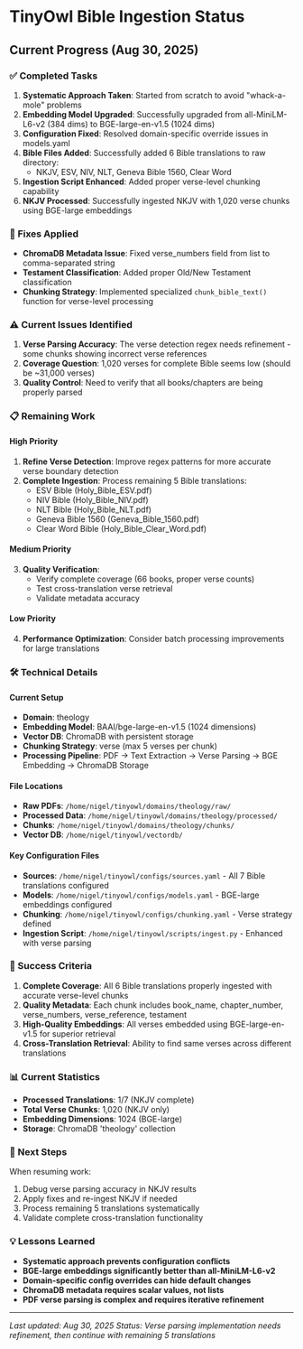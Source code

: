 # TinyOwl Bible Ingestion Status

## Current Progress (Aug 30, 2025)

### ✅ Completed Tasks

1. **Systematic Approach Taken**: Started from scratch to avoid "whack-a-mole" problems
2. **Embedding Model Upgraded**: Successfully upgraded from all-MiniLM-L6-v2 (384 dims) to BGE-large-en-v1.5 (1024 dims)
3. **Configuration Fixed**: Resolved domain-specific override issues in models.yaml
4. **Bible Files Added**: Successfully added 6 Bible translations to raw directory:
   - NKJV, ESV, NIV, NLT, Geneva Bible 1560, Clear Word
5. **Ingestion Script Enhanced**: Added proper verse-level chunking capability
6. **NKJV Processed**: Successfully ingested NKJV with 1,020 verse chunks using BGE-large embeddings

### 🔧 Fixes Applied

- **ChromaDB Metadata Issue**: Fixed verse_numbers field from list to comma-separated string
- **Testament Classification**: Added proper Old/New Testament classification
- **Chunking Strategy**: Implemented specialized `chunk_bible_text()` function for verse-level processing

### ⚠️ Current Issues Identified

1. **Verse Parsing Accuracy**: The verse detection regex needs refinement - some chunks showing incorrect verse references
2. **Coverage Question**: 1,020 verses for complete Bible seems low (should be ~31,000 verses)
3. **Quality Control**: Need to verify that all books/chapters are being properly parsed

### 📋 Remaining Work

#### High Priority
1. **Refine Verse Detection**: Improve regex patterns for more accurate verse boundary detection
2. **Complete Ingestion**: Process remaining 5 Bible translations:
   - ESV Bible (Holy_Bible_ESV.pdf)
   - NIV Bible (Holy_Bible_NIV.pdf) 
   - NLT Bible (Holy_Bible_NLT.pdf)
   - Geneva Bible 1560 (Geneva_Bible_1560.pdf)
   - Clear Word Bible (Holy_Bible_Clear_Word.pdf)

#### Medium Priority
3. **Quality Verification**: 
   - Verify complete coverage (66 books, proper verse counts)
   - Test cross-translation verse retrieval
   - Validate metadata accuracy

#### Low Priority
4. **Performance Optimization**: Consider batch processing improvements for large translations

### 🛠️ Technical Details

#### Current Setup
- **Domain**: theology
- **Embedding Model**: BAAI/bge-large-en-v1.5 (1024 dimensions)
- **Vector DB**: ChromaDB with persistent storage
- **Chunking Strategy**: verse (max 5 verses per chunk)
- **Processing Pipeline**: PDF → Text Extraction → Verse Parsing → BGE Embedding → ChromaDB Storage

#### File Locations
- **Raw PDFs**: `/home/nigel/tinyowl/domains/theology/raw/`
- **Processed Data**: `/home/nigel/tinyowl/domains/theology/processed/`
- **Chunks**: `/home/nigel/tinyowl/domains/theology/chunks/`
- **Vector DB**: `/home/nigel/tinyowl/vectordb/`

#### Key Configuration Files
- **Sources**: `/home/nigel/tinyowl/configs/sources.yaml` - All 7 Bible translations configured
- **Models**: `/home/nigel/tinyowl/configs/models.yaml` - BGE-large embeddings configured
- **Chunking**: `/home/nigel/tinyowl/configs/chunking.yaml` - Verse strategy defined
- **Ingestion Script**: `/home/nigel/tinyowl/scripts/ingest.py` - Enhanced with verse parsing

### 🎯 Success Criteria

1. **Complete Coverage**: All 6 Bible translations properly ingested with accurate verse-level chunks
2. **Quality Metadata**: Each chunk includes book_name, chapter_number, verse_numbers, verse_reference, testament
3. **High-Quality Embeddings**: All verses embedded using BGE-large-en-v1.5 for superior retrieval
4. **Cross-Translation Retrieval**: Ability to find same verses across different translations

### 📊 Current Statistics

- **Processed Translations**: 1/7 (NKJV complete)
- **Total Verse Chunks**: 1,020 (NKJV only)
- **Embedding Dimensions**: 1024 (BGE-large)
- **Storage**: ChromaDB 'theology' collection

### 🚀 Next Steps

When resuming work:
1. Debug verse parsing accuracy in NKJV results
2. Apply fixes and re-ingest NKJV if needed
3. Process remaining 5 translations systematically
4. Validate complete cross-translation functionality

### 💡 Lessons Learned

- **Systematic approach prevents configuration conflicts**
- **BGE-large embeddings significantly better than all-MiniLM-L6-v2**
- **Domain-specific config overrides can hide default changes**
- **ChromaDB metadata requires scalar values, not lists**
- **PDF verse parsing is complex and requires iterative refinement**

---

*Last updated: Aug 30, 2025*
*Status: Verse parsing implementation needs refinement, then continue with remaining 5 translations*